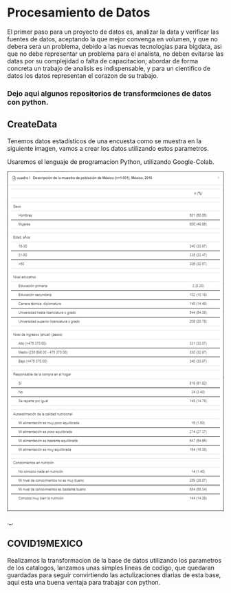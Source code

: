 # Procesamiento de Datos

El primer paso para un proyecto de datos es, analizar la data y verificar las fuentes de datos, aceptando la que mejor convenga en volumen, y que no debera sera un problema, debido a las nuevas tecnologias para bigdata, asi que no debe representar un problema para el analista, no deben evitarse las datas por su complejidad o falta de capacitacion; abordar de forma concreta un trabajo de analisis es indispensable, y para un cientifico de datos los datos representan el corazon de su trabajo.

### Dejo aqui algunos repositorios de transformciones de datos con python.

## CreateData

Tenemos datos estadísticos de una encuesta como se muestra en la siguiente imagen, vamos a crear los datos utilizando estos parametros.

Usaremos el lenguaje de programacion Python, utilizando Google-Colab.

![Image text](https://github.com/Oswaldoivann/Create_Data/blob/main/Datos.PNG)

._.

## COVID19MEXICO

Realizamos la transformacion de la base de datos utilizando los parametros de los catalogos, lanzamos unas simples lineas de codigo, que quedaran guardadas para seguir convirtiendo las actulizaciones diarias de esta base, aqui esta una buena ventaja para trabajar con python.

